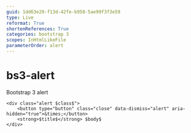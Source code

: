 ```yaml
---
guid: 1dd63e29-f13d-42fe-b958-5ae99f3f3e59
type: Live
reformat: True
shortenReferences: True
categories: bootstrap 3
scopes: InHtmlLikeFile
parameterOrder: alert
---
```


# bs3-alert

Bootstrap 3 alert

```
<div class="alert $class$">
    <button type="button" class="close" data-dismiss="alert" aria-hidden="true">&times;</button>
    <strong>$title$</strong> $body$
</div>
```
